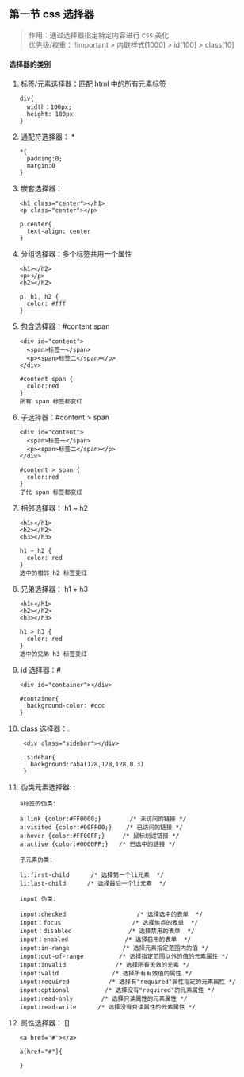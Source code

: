 ## 第一节 css 选择器

>  作用：通过选择器指定特定内容进行 css 美化  
   优先级/权重： !important > 内联样式[1000] > id[100] > class[10]

#### 选择器的类别

1.  标签/元素选择器：匹配 html 中的所有元素标签

~~~
   div{
     width：100px;
     height: 100px
   }
~~~

2.  通配符选择器： *

~~~
   *{
     padding:0;
     margin:0
   }
~~~

3.  嵌套选择器：  

~~~
   <h1 class="center"></h1>
   <p class="center"></p>

   p.center{
     text-align: center
   }
~~~

4.  分组选择器：多个标签共用一个属性

~~~
   <h1></h2>
   <p></p>
   <h2></h2>

   p, h1, h2 {
     color: #fff
   }
~~~

5.  包含选择器：#content span

~~~
   <div id="content">
     <span>标签一</span>
     <p><span>标签二</span></p>
   </div>

   #content span {
     color:red
   }
   所有 span 标签都变红
~~~

6.  子选择器：#content > span

~~~
   <div id="content">
     <span>标签一</span>
     <p><span>标签二</span></p>
   </div>

   #content > span {
     color:red
   }
   子代 span 标签都变红
~~~

7.  相邻选择器： h1 ~ h2

~~~
   <h1></h1>
   <h2></h2>
   <h3></h3>

   h1 ~ h2 {
     color: red
   }
   选中的相邻 h2 标签变红
~~~

8.  兄弟选择器： h1 + h3

~~~
   <h1></h1>
   <h2></h2>
   <h3></h3>

   h1 > h3 {
     color: red
   }
   选中的兄弟 h3 标签变红
~~~

9.  id 选择器：#

~~~
   <div id="container"></div>

   #container{
     background-color: #ccc
   }
~~~

10.  class 选择器：.

~~~
    <div class="sidebar"></div>

    .sidebar{
      background:raba(128,128,128,0.3)
    }
~~~

11.  伪类元素选择器:  :

~~~
   a标签的伪类:

   a:link {color:#FF0000;}        /* 未访问的链接 */
   a:visited {color:#00FF00;}    /* 已访问的链接 */
   a:hover {color:#FF00FF;}     /* 鼠标划过链接 */
   a:active {color:#0000FF;}   /* 已选中的链接 */

   子元素伪类:

   li:first-child      /* 选择第一个li元素  */
   li:last-child      /* 选择最后一个li元素  */

   input 伪类:

   input:checked                    /* 选择选中的表单  */
   input：focus                    /* 选择焦点的表单  */
   input：disabled                /* 选择禁用的表单  */
   input：enabled                /* 选择启用的表单  */
   input:in-range               /* 选择元素指定范围内的值 */
   input:out-of-range          /* 选择指定范围以外的值的元素属性 */
   input:invalid              /* 选择所有无效的元素 */
   input:valid               /* 选择所有有效值的属性 */
   input:required           /* 选择有"required"属性指定的元素属性 */
   input:optional          /* 选择没有"required"的元素属性 */
   input:read-only        /* 选择只读属性的元素属性 */
   input:read-write      /* 选择没有只读属性的元素属性 */
~~~

12. 属性选择器： []

~~~
   <a href="#"></a>

   a[href="#"]{

   }
~~~
